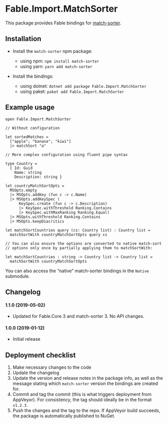 # Fable.Import.MatchSorter

This package provides Fable bindings for [match-sorter](https://github.com/kentcdodds/match-sorter/).

## Installation

* Install the `match-sorter` npm package:
  * using npm: `npm install match-sorter`
  * using yarn: `yarn add match-sorter`

* Install the bindings:
  * using dotnet: `dotnet add package Fable.Import.MatchSorter`
  * using paket: `paket add Fable.Import.MatchSorter`

## Example usage

```f#
open Fable.Import.MatchSorter

// Without configuration

let sortedMatches =
  ["apple"; "banana"; "kiwi"]
  |> matchSort "a"

// More complex configuration using fluent pipe syntax

type Country =
  { Id: Guid
    Name: string
    Description: string }

let countryMatchSortOpts =
  MSOpts.empty
  |> MSOpts.addKey (fun c -> c.Name)
  |> MSOpts.addKeySpec (
      KeySpec.create (fun c -> c.Description)
      |> KeySpec.withThreshold Ranking.Contains
      |> KeySpec.withMaxRanking Ranking.Equal)
  |> MSOpts.withThreshold Ranking.Contains
  |> MSOpts.keepDiacritics
  
let matchSortCountries query (cs: Country list) : Country list =
  matchSortWith countryMatchSortOpts query cs
  
// You can also ensure the options are converted to native match-sort
// options only once by partially applying them to matchSortWith:

let matchSortCountries : string -> Country list -> Country list =
  matchSortWith countryMatchSortOpts
```

You can also access the “native” match-sorter bindings in the `Native` submodule.

Changelog
---------

#### 1.1.0 (2019-05-02)

- Updated for Fable.Core 3 and match-sorter 3. No API changes.

#### 1.0.0 (2019-01-12)

* Initial release

## Deployment checklist

1. Make necessary changes to the code
2. Update the changelog
3. Update the version and release notes in the package info, as well as the message stating which `match-sorter` version the bindings are created for.
4. Commit and tag the commit (this is what triggers deployment from  AppVeyor). For consistency, the tag should ideally be in the format `v1.2.3`.
5. Push the changes and the tag to the repo. If AppVeyor build succeeds, the package is automatically published to NuGet.
